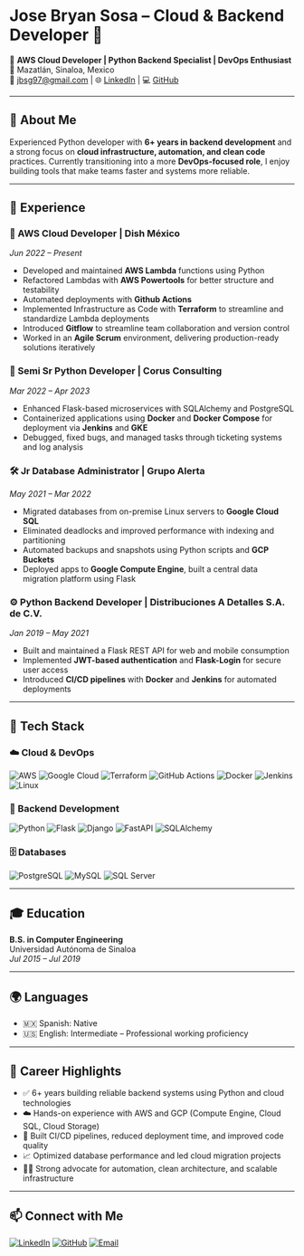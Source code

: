 # Jose Bryan Sosa – Cloud & Backend Developer 🚀

🎯 **AWS Cloud Developer | Python Backend Specialist | DevOps Enthusiast**  
📍 Mazatlán, Sinaloa, Mexico  
📧 jbsg97@gmail.com | 🌐 [LinkedIn](https://www.linkedin.com/in/jose-bryan-sosa-galindo) | 💻 [GitHub](https://github.com/jbsg97)

---

## 🧠 About Me

Experienced Python developer with **6+ years in backend development** and a strong focus on **cloud infrastructure, automation, and clean code** practices. Currently transitioning into a more **DevOps-focused role**, I enjoy building tools that make teams faster and systems more reliable.

---

## 💼 Experience

### 🚀 AWS Cloud Developer | Dish México  
*Jun 2022 – Present*  
- Developed and maintained **AWS Lambda** functions using Python  
- Refactored Lambdas with **AWS Powertools** for better structure and testability  
- Automated deployments with **Github Actions**
- Implemented Infrastructure as Code with **Terraform** to streamline and standardize Lambda deployments
- Introduced **Gitflow** to streamline team collaboration and version control  
- Worked in an **Agile Scrum** environment, delivering production-ready solutions iteratively  

### 🐍 Semi Sr Python Developer | Corus Consulting  
*Mar 2022 – Apr 2023*  
- Enhanced Flask-based microservices with SQLAlchemy and PostgreSQL  
- Containerized applications using **Docker** and **Docker Compose** for deployment via **Jenkins** and **GKE**  
- Debugged, fixed bugs, and managed tasks through ticketing systems and log analysis  

### 🛠️ Jr Database Administrator | Grupo Alerta  
*May 2021 – Mar 2022*  
- Migrated databases from on-premise Linux servers to **Google Cloud SQL**  
- Eliminated deadlocks and improved performance with indexing and partitioning  
- Automated backups and snapshots using Python scripts and **GCP Buckets**  
- Deployed apps to **Google Compute Engine**, built a central data migration platform using Flask  

### ⚙️ Python Backend Developer | Distribuciones A Detalles S.A. de C.V.  
*Jan 2019 – May 2021*  
- Built and maintained a Flask REST API for web and mobile consumption  
- Implemented **JWT-based authentication** and **Flask-Login** for secure user access  
- Introduced **CI/CD pipelines** with **Docker** and **Jenkins** for automated deployments  

---

## 🧰 Tech Stack

### ☁️ Cloud & DevOps  
![AWS](https://img.shields.io/badge/-AWS-232F3E?style=flat-square&logo=amazon-aws&logoColor=white)
![Google Cloud](https://img.shields.io/badge/-Google%20Cloud-4285F4?style=flat-square&logo=google-cloud&logoColor=white)
![Terraform](https://img.shields.io/badge/-Terraform-623CE4?style=flat-square&logo=terraform&logoColor=white)
![GitHub Actions](https://img.shields.io/badge/-GitHub%20Actions-2088FF?style=flat-square&logo=github-actions&logoColor=white)
![Docker](https://img.shields.io/badge/-Docker-2496ED?style=flat-square&logo=docker&logoColor=white)
![Jenkins](https://img.shields.io/badge/-Jenkins-D24939?style=flat-square&logo=jenkins&logoColor=white)
![Linux](https://img.shields.io/badge/-Linux-FCC624?style=flat-square&logo=linux&logoColor=black)

### 🐍 Backend Development  
![Python](https://img.shields.io/badge/-Python-3776AB?style=flat-square&logo=python&logoColor=white)
![Flask](https://img.shields.io/badge/-Flask-000000?style=flat-square&logo=flask&logoColor=white)
![Django](https://img.shields.io/badge/-Django-092E20?style=flat-square&logo=django&logoColor=white)
![FastAPI](https://img.shields.io/badge/-FastAPI-009688?style=flat-square&logo=fastapi&logoColor=white)
![SQLAlchemy](https://img.shields.io/badge/-SQLAlchemy-D71F00?style=flat-square&logo=sqlalchemy&logoColor=white)

### 🗄️ Databases  
![PostgreSQL](https://img.shields.io/badge/-PostgreSQL-336791?style=flat-square&logo=postgresql&logoColor=white)
![MySQL](https://img.shields.io/badge/-MySQL-4479A1?style=flat-square&logo=mysql&logoColor=white)
![SQL Server](https://img.shields.io/badge/-SQL%20Server-CC2927?style=flat-square&logo=microsoft-sql-server&logoColor=white)

---

## 🎓 Education

**B.S. in Computer Engineering**  
Universidad Autónoma de Sinaloa  
*Jul 2015 – Jul 2019*

---

## 🌍 Languages

- 🇲🇽 Spanish: Native  
- 🇺🇸 English: Intermediate – Professional working proficiency

---

## 🏁 Career Highlights

- ✅ 6+ years building reliable backend systems using Python and cloud technologies  
- ☁️ Hands-on experience with AWS and GCP (Compute Engine, Cloud SQL, Cloud Storage)  
- 🔧 Built CI/CD pipelines, reduced deployment time, and improved code quality  
- 📈 Optimized database performance and led cloud migration projects  
- 👨‍💻 Strong advocate for automation, clean architecture, and scalable infrastructure  

---

## 📫 Connect with Me

[![LinkedIn](https://img.shields.io/badge/-LinkedIn-0077B5?style=for-the-badge&logo=linkedin&logoColor=white)](https://linkedin.com/in/jose-bryan-sosa-galindo)
[![GitHub](https://img.shields.io/badge/-GitHub-181717?style=for-the-badge&logo=github&logoColor=white)](https://github.com/jbsg97)
[![Email](https://img.shields.io/badge/-Email-D14836?style=for-the-badge&logo=gmail&logoColor=white)](mailto:jbsg97@gmail.com)
